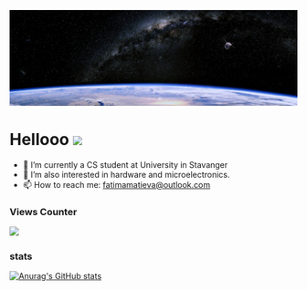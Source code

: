 ![Header](https://github.com/fatimamatieva/fatimamatieva/blob/main/space.jpeg)


# Hellooo <img src="https://raw.githubusercontent.com/MartinHeinz/MartinHeinz/master/wave.gif" width="30px">

- 🔭 I’m currently a CS student at University in Stavanger
- 🌱 I’m also interested in hardware and microelectronics.
- 📫 How to reach me: fatimamatieva@outlook.com
### Views Counter
![](https://komarev.com/ghpvc/?username=fatimamatieva&color=6200F9)

### stats
[![Anurag's GitHub stats](https://github-readme-stats.vercel.app/apifatimamatievaanuraghazra)](https://github.com/anuraghazra/github-readme-stats)

